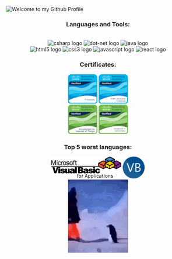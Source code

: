 <img src="https://github.com/BrunnerLivio/brunnerlivio/blob/master/images/welcome.png?raw=true" style="max-width: 100%;" alt="Welcome to my Github Profile" />

<div align="center">
  <h3>Languages and Tools:</h3><br>
  <img src="https://cdn.jsdelivr.net/gh/devicons/devicon/icons/csharp/csharp-original.svg" height="60" alt="csharp logo"  />
  <img src="https://cdn.jsdelivr.net/gh/devicons/devicon/icons/dot-net/dot-net-original.svg" height="60" alt="dot-net logo"  />
  <img src="https://cdn.jsdelivr.net/gh/devicons/devicon/icons/java/java-original.svg" height="60" alt="java logo"  />
  <br>
  
  <img src="https://cdn.jsdelivr.net/gh/devicons/devicon/icons/html5/html5-original.svg" height="60" alt="html5 logo"  />
  <img src="https://cdn.jsdelivr.net/gh/devicons/devicon/icons/css3/css3-original.svg" height="60" alt="css3 logo"  />
  <img src="https://cdn.jsdelivr.net/gh/devicons/devicon/icons/javascript/javascript-original.svg" height="60" alt="javascript logo"  />
  <img src="https://cdn.jsdelivr.net/gh/devicons/devicon/icons/react/react-original.svg" height="60" alt="react logo"  />
 
</div>
<div align="center">
  <h3>Certificates:</h3>
  <a href="https://www.credly.com/badges/777d013a-46b4-47b4-b744-23b76132245d/public_url"><img src="./images/ITE.png" height="80" alt="IT Essentials"></a>
  <a href="https://www.credly.com/badges/31e022e4-d81e-4e6e-bf84-bb7505912f30/public_url"><img src="./images/CCNAITN__1_.png" height="80" alt="CCNA: Introduction to Networks"></a>
  <br>
  <a href="https://www.credly.com/badges/0b231cc3-d4f7-439a-bfb3-aa32c40764df/public_url"><img src="./images/Intro2IoT.png" height="80" alt="Introduction to IoT"></a>
  <a href="https://www.credly.com/badges/cfebd2c4-9717-438a-bf61-a1647a5368fb/public_url"><img src="./images/I2CS__1_.png" height="80" alt="Introduction to Cybersecurity"></a>
</div>

<div align="center">
  <h3>Top 5 worst languages:</h3>
  <img src='./images/VBA.svg' height="60">
  <img src='./images/VB.NET_Logo.svg' height="60">
</div>
<div align="center">
  <img align="center" src="./IMG_2171.gif" height="200"/>
</div>

